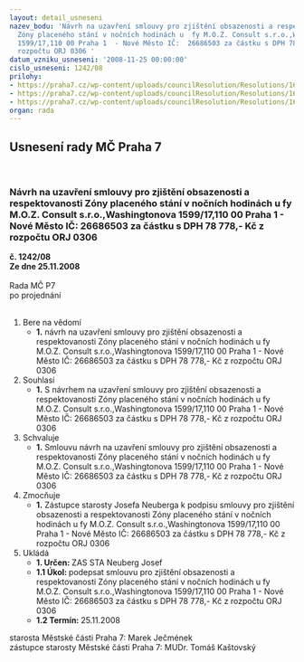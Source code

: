 ```yaml
---
layout: detail_usneseni
nazev_bodu: 'Návrh na uzavření smlouvy pro zjištění obsazenosti a respektovanosti
  Zóny placeného stání v nočních hodinách u  fy M.O.Z. Consult s.r.o.,Washingtonova
  1599/17,110 00 Praha 1  - Nové Město IČ:  26686503 za částku s DPH 78 778,- Kč  z
  rozpočtu ORJ 0306 '
datum_vzniku_usneseni: '2008-11-25 00:00:00'
cislo_usneseni: 1242/08
prilohy:
- https://praha7.cz/wp-content/uploads/councilResolution/Resolutions/16531/45-komise19.doc
- https://praha7.cz/wp-content/uploads/councilResolution/Resolutions/16531/45-popt%c3%a1vka_zps_no%c4%8dn%c3%ad.doc
- https://praha7.cz/wp-content/uploads/councilResolution/Resolutions/16531/45-smlouva_praha_7_nocni_pruzkum.doc
organ: rada
---
```

<div id="ucUsn_pList" class="usn">
	<span><h2>Usnesení rady MČ Praha 7 </h2>
<br></span><div class="standBody">
<span><h3>Návrh na uzavření smlouvy pro zjištění obsazenosti a respektovanosti Zóny placeného stání v nočních hodinách u  fy M.O.Z. Consult s.r.o.,Washingtonova 1599/17,110 00 Praha 1  - Nové Město IČ:  26686503 za částku s DPH 78 778,- Kč  z rozpočtu ORJ 0306 </h3></span><div class="center">
		<strong>č. 1242/08</strong><br>
	</div>
<div class="center">
		<strong>Ze dne 25.11.2008</strong><br><br>
	</div>Rada MČ P7<br> po projednání<br><br><ol>
<li>Bere na vědomí<ul><li>
<strong>1.</strong> návrh na uzavření smlouvy pro zjištění obsazenosti a respektovanosti Zóny placeného stání v nočních hodinách u  fy M.O.Z. Consult s.r.o.,Washingtonova 1599/17,110 00 Praha 1  - Nové Město IČ:  26686503 za částku s DPH 78 778,- Kč  z rozpočtu ORJ 0306 </li></ul>
</li>
<li>Souhlasí<ul><li>
<strong>1.</strong> S návrhem na uzavření smlouvy pro zjištění obsazenosti a respektovanosti Zóny placeného stání v nočních hodinách u  fy M.O.Z. Consult s.r.o.,Washingtonova 1599/17,110 00 Praha 1  - Nové Město IČ:  26686503 za částku s DPH 78 778,- Kč  z rozpočtu ORJ 0306 </li></ul>
</li>
<li>Schvaluje<ul><li>
<strong>1.</strong> Smlouvu návrh na uzavření smlouvy pro zjištění obsazenosti a respektovanosti Zóny placeného stání v nočních hodinách u  fy M.O.Z. Consult s.r.o.,Washingtonova 1599/17,110 00 Praha 1  - Nové Město IČ:  26686503 za částku s DPH 78 778,- Kč  z rozpočtu ORJ 0306 </li></ul>
</li>
<li>Zmocňuje<ul><li>
<strong>1.</strong> Zástupce starosty Josefa Neuberga k podpisu smlouvy pro zjištění obsazenosti a respektovanosti Zóny placeného stání v nočních hodinách u  fy M.O.Z. Consult s.r.o.,Washingtonova 1599/17,110 00 Praha 1  - Nové Město IČ:  26686503 za částku s DPH 78 778,- Kč  z rozpočtu ORJ 0306   </li></ul>
</li>
<li>Ukládá<ul>
<li>
<strong>1. Určen: </strong>ZAS STA Neuberg Josef</li>
<li>
<strong>1.1 Úkol: </strong>podepsat smlouvu pro zjištění obsazenosti a respektovanosti Zóny placeného stání v nočních hodinách u  fy M.O.Z. Consult s.r.o.,Washingtonova 1599/17,110 00 Praha 1  - Nové Město IČ:  26686503 za částku s DPH 78 778,- Kč  z rozpočtu ORJ 0306 </li>
<li>
<strong>1.2 Termín: </strong>25.11.2008</li>
</ul>
</li>
</ol>starosta Městské části Praha 7: Marek Ječmének<br>zástupce starosty Městské části Praha 7: MUDr. Tomáš Kaštovský 
</div>
</div>
